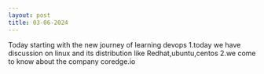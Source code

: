 ```yaml
---
layout: post
title: 03-06-2024
---
```

Today starting with the new journey of learning devops
1.today we have discussion on linux and its distribution like Redhat,ubuntu,centos
2.we come to know about the company coredge.io


